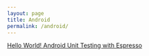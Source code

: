 ```yaml
---
layout: page
title: Android
permalink: /android/
---
```

[Hello World! Android Unit Testing with Espresso](http://metroize.com/hello-world-android-unit-test/)
